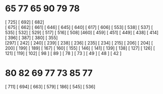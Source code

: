 # 65 77 65 90 79 78  

[ 725]
[ 692] 
[ 682]  
[ 675]
[ 662]
[ 661]
[ 646] 
[ 645] 
[ 640]
[ 617] 
[ 606]
[ 553]
[ 538]
[ 537] 
[ 535] 
[ 532] 
[ 529] 
[ 517] 
[ 516] 
[ 508] 
[460] 
[ 459] 
[ 451] 
[ 449] 
[ 438] 
[ 414] 
[ 396] 
[ 387] 
[ 380] 
[ 355]  
[297] 
[ 242] 
[ 240] 
[ 239] 
[ 238] 
[ 236] 
[ 235] 
[ 234] 
[ 215] 
[ 206] 
[ 204] 
[ 200] 
[ 199] 
[ 189] 
[ 167] 
[ 160] 
[ 155] 
[ 146] 
[ 141] 
[ 139] 
[ 138] 
[ 127] 
[ 126] 
[ 121] 
[ 119] 
[ 102] 
[ 98 ] 
[ 89 ] 
[ 78 ] 
[ 73 ] 
[ 49 ] 
[ 48 ] 
[ 42 ] 




# 80 82 69 77 73 85 77 
[ 711] 
[ 694] 
[ 663] 
[ 579] 
[ 186] 
[ 545] 
[ 536] 
